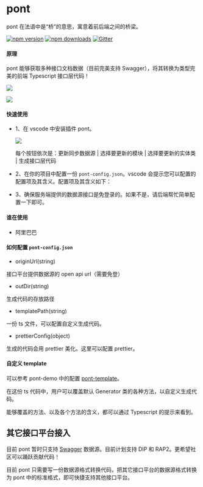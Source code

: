# pont

pont 在法语中是“桥”的意思，寓意着前后端之间的桥梁。

[![npm version](https://badge.fury.io/js/pont-engine.png)](https://badge.fury.io/js/pont-engine)
[![npm downloads](https://img.shields.io/npm/dt/pont-engine.svg?style=flat-square)](https://www.npmjs.com/package/pont-engine)
[![Gitter](https://badges.gitter.im/jasonHzq/pont-engine.svg)](https://gitter.im/jasonHzq/pont-engine?utm_source=badge&utm_medium=badge&utm_campaign=pr-badge)

#### 原理

pont 能够获取多种接口文档数据（目前完美支持 Swagger），将其转换为类型完美的前端 Typescript 接口层代码！

![](https://cdn.nlark.com/yuque/0/2019/png/86228/1547715423432-8989c22f-974b-4c8b-b938-3a0799d54b39.png?x-oss-process=image/resize,w_837)

![](https://cdn.nlark.com/yuque/0/2019/png/86228/1547715324636-41b40b03-a80f-4dcf-b44c-f2f46dc8b336.png?x-oss-process=image/resize,w_836)

#### 快速使用

- 1、在 vscode 中安装插件 pont。
  
  ![](https://img.alicdn.com/tfs/TB1zIZHCpzqK1RjSZFCXXbbxVXa-618-316.png)
  
  每个按钮依次是：更新同步数据源 | 选择要更新的模块 | 选择要更新的实体类 | 生成接口层代码

- 2、在你的项目中配置一份 `pont-config.json`。vscode 会提示您可以配置的配置项及其含义。配置项及其含义如下：

- 3、确保服务端提供的数据源接口是免登录的。如果不是，请后端帮忙简单配置一下即可。

#### 谁在使用

- 阿里巴巴

#### 如何配置 `pont-config.json`

- originUrl(string)

接口平台提供数据源的 open api url（需要免登）

- outDir(string)

生成代码的存放路径

- templatePath(string)

一份 ts 文件，可以配置自定义生成代码。

- prettierConfig(object)

生成的代码会用 prettier 美化。这里可以配置 prettier。

#### 自定义 template

可以参考 pont-demo 中的配置 [pont-template](https://github.com/nefe/pont-demo/blob/master/pontTemplate.ts)。

在这份 ts 代码中，用户可以覆盖默认 Generator 类的各种方法，以自定义生成代码。

能够覆盖的方法、以及各个方法的含义，都可以通过 Typescript 的提示来看到。

## 其它接口平台接入

目前 pont 暂时只支持 [Swagger](https://swagger.io/) 数据源。目前计划支持 DIP 和 RAP2。更希望社区可以踊跃贡献代码！

目前 pont 只需要写一份数据源格式转换代码，把其它接口平台的数据源格式转换为 pont 中的标准格式，即可快捷支持其他接口平台。

